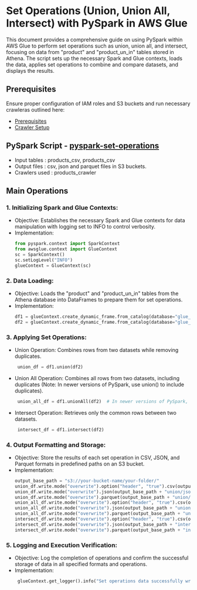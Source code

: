 # Set Operations (Union, Union All, Intersect) with PySpark in AWS Glue
This document provides a comprehensive guide on using PySpark within AWS Glue to perform set operations such as union, union all, and intersect, focusing on data from "product" and "product_un_in" tables stored in Athena. The script sets up the necessary Spark and Glue contexts, loads the data, applies set operations to combine and compare datasets, and displays the results.

## Prerequisites

Ensure proper configuration of IAM roles and S3 buckets and run necessary crawleras outlined here:

* [Prerequisites]((/prerequisites.md)) 
* [Crawler Setup](/aws-glue-crawler.md)
  
##  PySpark Script - [pyspark-set-operations](../glue-code/ti-pyspark-union-unionall-intersect.py)
- Input tables          : products_csv, products_csv
- Output files          : csv, json and parquet files in S3 buckets.
- Crawlers used         : products_crawler

## Main Operations

### 1. Initializing Spark and Glue Contexts:
* Objective: Establishes the necessary Spark and Glue contexts for data manipulation with logging set to INFO to control verbosity.
* Implementation:
  ```python
  from pyspark.context import SparkContext
  from awsglue.context import GlueContext
  sc = SparkContext()
  sc.setLogLevel("INFO")
  glueContext = GlueContext(sc)
  ```

### 2. Data Loading:
* Objective: Loads the "product" and "product_un_in" tables from the Athena database into DataFrames to prepare them for set operations.
* Implementation:
  ```python
  df1 = glueContext.create_dynamic_frame.from_catalog(database="glue_db", table_name="product").toDF()
  df2 = glueContext.create_dynamic_frame.from_catalog(database="glue_db", table_name="product_un_in").toDF()

  ```
### 3. Applying Set Operations:
* Union Operation: Combines rows from two datasets while removing duplicates.
  ```python
   union_df = df1.union(df2)
  ```
* Union All Operation: Combines all rows from two datasets, including duplicates (Note: In newer versions of PySpark, use union() to include duplicates).
  ```python
   union_all_df = df1.unionAll(df2)  # In newer versions of PySpark, use union() instead
  ```
* Intersect Operation: Retrieves only the common rows between two datasets.
  ```python
   intersect_df = df1.intersect(df2)
  ```

### 4. Output Formatting and Storage:
* Objective: Store the results of each set operation in CSV, JSON, and Parquet formats in predefined paths on an S3 bucket.
* Implementation:
  ```python
  output_base_path = "s3://your-bucket-name/your-folder/"
  union_df.write.mode("overwrite").option("header", "true").csv(output_base_path + "union/csv/")
  union_df.write.mode("overwrite").json(output_base_path + "union/json/")
  union_df.write.mode("overwrite").parquet(output_base_path + "union/parquet/")
  union_all_df.write.mode("overwrite").option("header", "true").csv(output_base_path + "union_all/csv/")
  union_all_df.write.mode("overwrite").json(output_base_path + "union_all/json/")
  union_all_df.write.mode("overwrite").parquet(output_base_path + "union_all/parquet/")
  intersect_df.write.mode("overwrite").option("header", "true").csv(output_base_path + "intersect/csv/")
  intersect_df.write.mode("overwrite").json(output_base_path + "intersect/json/")
  intersect_df.write.mode("overwrite").parquet(output_base_path + "intersect/parquet/")
  ```

### 5. Logging and Execution Verification:
* Objective: Log the completion of operations and confirm the successful storage of data in all specified formats and operations.
* Implementation:
  ```python
   glueContext.get_logger().info("Set operations data successfully written to S3 in CSV, JSON, and Parquet formats.")
  ```
